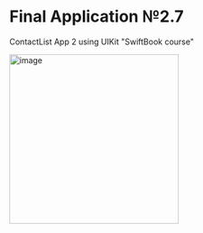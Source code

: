 # Final Application №2.7
ContactList App 2 using UIKit "SwiftBook course"

<img src=" " alt="image" style="width:300px;"/>
